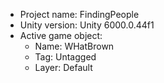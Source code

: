 <!-- UNITY CODE ASSIST INSTRUCTIONS START -->
- Project name: FindingPeople
- Unity version: Unity 6000.0.44f1
- Active game object:
  - Name: WHatBrown
  - Tag: Untagged
  - Layer: Default
<!-- UNITY CODE ASSIST INSTRUCTIONS END -->